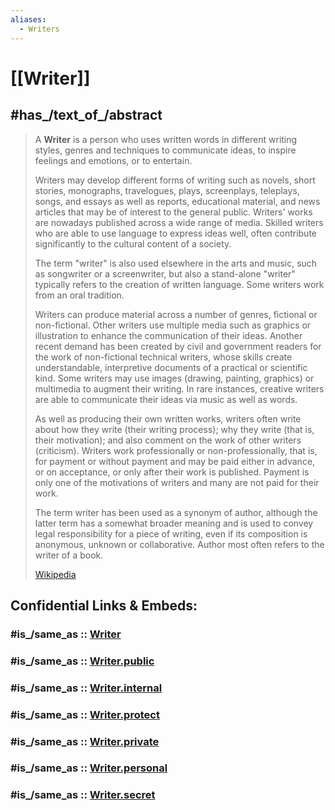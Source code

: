 ```yaml
---
aliases:
  - Writers
---
```


# [[Writer]] 


## #has_/text_of_/abstract 

> A **Writer** is a person who uses written words in different writing styles, genres and techniques 
> to communicate ideas, to inspire feelings and emotions, or to entertain. 
> 
> Writers may develop different forms of writing such as novels, short stories, monographs, travelogues, plays, screenplays, teleplays, songs, and essays as well as reports, educational material, and news articles that may be of interest to the general public. Writers' works are nowadays published across a wide range of media. Skilled writers who are able to use language to express ideas well, often contribute significantly to the cultural content of a society.
>
> The term "writer" is also used elsewhere in the arts and music, such as songwriter or a screenwriter, but also a stand-alone "writer" typically refers to the creation of written language. Some writers work from an oral tradition.
>
> Writers can produce material across a number of genres, fictional or non-fictional. Other writers use multiple media such as graphics or illustration to enhance the communication of their ideas. Another recent demand has been created by civil and government readers for the work of non-fictional technical writers, whose skills create understandable, interpretive documents of a practical or scientific kind. Some writers may use images (drawing, painting, graphics) or multimedia to augment their writing. In rare instances, creative writers are able to communicate their ideas via music as well as words.
>
> As well as producing their own written works, writers often write about how they write (their writing process); why they write (that is, their motivation); and also comment on the work of other writers (criticism). Writers work professionally or non-professionally, that is, for payment or without payment and may be paid either in advance, or on acceptance, or only after their work is published. Payment is only one of the motivations of writers and many are not paid for their work.
>
> The term writer has been used as a synonym of author, although the latter term has a somewhat broader meaning and is used to convey legal responsibility for a piece of writing, even if its composition is anonymous, unknown or collaborative. Author most often refers to the writer of a book.
>
> [Wikipedia](https://en.wikipedia.org/wiki/Writer) 


## Confidential Links & Embeds: 

### #is_/same_as :: [Writer](Writer.md) 

### #is_/same_as :: [Writer.public](/_public/bio/People/Writer.public.md) 

### #is_/same_as :: [Writer.internal](/_internal/bio/People/Writer.internal.md) 

### #is_/same_as :: [Writer.protect](/_protect/bio/People/Writer.protect.md) 

### #is_/same_as :: [Writer.private](/_private/bio/People/Writer.private.md) 

### #is_/same_as :: [Writer.personal](/_personal/bio/People/Writer.personal.md) 

### #is_/same_as :: [Writer.secret](/_secret/bio/People/Writer.secret.md)

